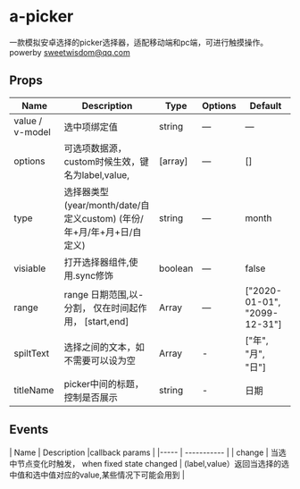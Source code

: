 # a-picker

一款模拟安卓选择的picker选择器，适配移动端和pc端，可进行触摸操作。</n> powerby sweetwisdom@qq.com

<!-- The first content similar to the above structure will be the name and description information of the current component -->

<!-- Regardless of the order of the following content and the internal content of the table -->

## Props

| Name | Description | Type | Options | Default |
|----- |------------ |----- |-------- | ------- |
| value / v-model | 选中项绑定值 | string  | —                      | —                            |
| options         | 可选项数据源，custom时候生效，键名为label,value,             | [array] | —                      | []                     |
| type            | 选择器类型 (year/month/date/自定义custom) (年份/年+月/年+月+日/自定义) | string  | —                      | month                       |
| visiable        | 打开选择器组件,使用.sync修饰                                 | boolean | —                      | false                        |
| range           | range 日期范围,以-分割， 仅在时间起作用， [start,end]        | Array   | —                      | ["2020-01-01", "2099-12-31"] |
| spiltText       | 选择之间的文本，如不需要可以设为空                           | Array   | - | ["年", "月", "日"]           |
| titleName       | picker中间的标题，控制是否展示                               | string    | - | 日期                         |

<!-- The header of the table can be configured -->

## Events

| Name | Description |callback params |
|----- | ----------- |
| change | 当选中节点变化时触发， when fixed state changed | (label,value）返回当选择的选中值和选中值对应的value,某些情况下可能会用到 |

